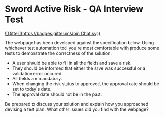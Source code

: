 Sword Active Risk - QA Interview Test
====================
[![Gitter](https://badges.gitter.im/Join Chat.svg)](https://gitter.im/mattsharpe/mattsharpe.github.io?utm_source=badge&utm_medium=badge&utm_campaign=pr-badge&utm_content=badge)

The webpage has been developed against the specification below. Using whichever test automation tool you're most comfortable with produce some tests to demonstrate the correctness of the solution.

* A user should be able to fill in all the fields and save a risk.
* They should be informed that either the save was successful or a validation error occured.
* All fields are mandatory.
* When changing the risk status to approved, the approval date should be set to today's date.
* The approval date should not be in the past.

Be prepared to discuss your solution and explain how you approached devising a test plan.
What other issues did you find with the webpage?
